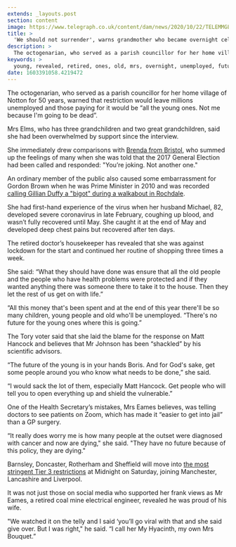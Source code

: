 ```yaml
--- 
extends: _layouts.post 
section: content 
image: https://www.telegraph.co.uk/content/dam/news/2020/10/22/TELEMMGLPICT000242587059_trans_NvBQzQNjv4BqMTHot3npgdo0TkoF-nXvdBJxxhiOr_Cs43yDDKH_biA.jpeg?impolicy=logo-overlay 
title: > 
  'We should not surrender', warns grandmother who became overnight celebrity for coronavirus views 
description: > 
  The octogenarian, who served as a parish councillor for her home village of Notton for 50 years, warned that restriction would leave millions unemployed and those paying for it would be “all the young ones.Mrs Elms, who has three grandchildren and two great grandchildren, said she had been overwhelmed by support since the interview.She caught it at the end of May and developed deep chest pains but recovered after ten days.The retired doctor’s housekeeper has revealed that she was against lockdown for the start and continued her routine of shopping three times a week."We watched it on the telly and I said ‘you’ll go viral with that and she said give over. 
keywords: > 
  young, revealed, retired, ones, old, mrs, overnight, unemployed, future, surrender, views, coronavirus, celebrity, recovered, warns, mr, grandmother 
date: 1603391058.4219472 
--- 
```

<div><p>The octogenarian, who served as a parish councillor for her home village of Notton for 50 years, warned that restriction would leave millions unemployed and those paying for it would be &#8220;all the young ones. Not me because I'm going to be dead&#8221;.</p>
<p>Mrs Elms, who has three grandchildren and two great grandchildren, said she had been overwhelmed by support since the interview.</p>
<p>She immediately drew comparisons with <a href="https://www.telegraph.co.uk/news/2017/04/20/cant-believe-brenda-finds-has-gone-viral-general-election-comments/">Brenda from Bristol</a>, who summed up the feelings of many when she was told that the 2017 General Election had been called and responded: "You&#8217;re joking. Not another one."</p>
<p>An ordinary member of the public also caused some embarrassment for Gordon Brown when he was Prime Minister in 2010 and&#160;was recorded <a href="https://www.telegraph.co.uk/news/election-2010/7645072/Gordon-Brown-calls-campaigner-bigoted-woman.html">calling Gillian Duffy a "bigot" during a walkabout in Rochdale</a>.</p>
<p>She had first-hand experience of the virus when her husband Michael, 82, developed severe coronavirus in late February, coughing up blood, and wasn&#8217;t fully recovered until May. She caught it at the end of May and developed deep chest pains but recovered after ten days.</p>
<p>The retired doctor&#8217;s housekeeper has revealed that she was against lockdown for the start and continued her routine of shopping three times a week.</p>
<p>She said: &#8220;What they should have done was ensure that all the old people and the people who have health problems were protected and if they wanted anything there was someone there to take it to the house. Then they let the rest of us get on with life.&#8221; &#160;</p>
<p>&#8220;All this money that's been spent and at the end of this year there'll be so many children, young people and old who'll be unemployed. &#8220;There's no future for the young ones where this is going.&#8221;</p>
<p>The Tory voter said that she laid the blame for the response on Matt Hancock and believes that Mr Johnson has been &#8220;shackled&#8221; by his scientific advisors. &#160;</p>
<p>&#8220;The future of the young is in your hands Boris. And for God's sake, get some people around you who know what needs to be done,&#8221; she said.</p>
<p>&#8220;I would sack the lot of them, especially Matt Hancock. Get people who will tell you to open everything up and shield the vulnerable.&#8221;</p>
<p>One of the Health Secretary&#8217;s mistakes, Mrs Eames believes, was telling doctors to see patients on Zoom, which has made it &#8220;easier to get into jail&#8221; than a GP surgery. &#160;</p>
<p>&#8220;It really does worry me is how many people at the outset were diagnosed with cancer and now are dying," she said. "They have no future because of this policy, they are dying."</p>
<p>Barnsley, Doncaster, Rotherham and Sheffield will move into <a href="https://www.telegraph.co.uk/politics/2020/10/22/tier-3-lockdown-rules-high-alert-areas-restrictions/">the most stringent Tier 3 restrictions</a> at Midnight on Saturday, joining Manchester, Lancashire and Liverpool.</p>
<p>It was not just those on social media who supported her frank views as Mr Eames, a retired coal mine electrical engineer, revealed he was proud of his wife.</p>
<p>"We watched it on the telly and I said &#8216;you&#8217;ll go viral with that and she said give over. But I was right," he said. &#8220;I call her My Hyacinth, my own Mrs Bouquet.&#8221;</p>
</div>